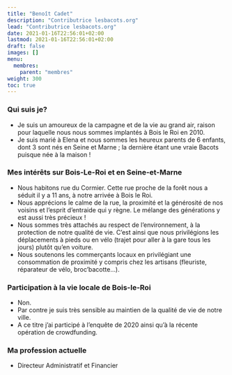 ```yaml
---
title: "Benoît Cadet"
description: "Contributrice lesbacots.org"
lead: "Contributrice lesbacots.org"
date: 2021-01-16T22:56:01+02:00
lastmod: 2021-01-16T22:56:01+02:00
draft: false
images: []
menu:
  membres:
    parent: "membres"
weight: 300
toc: true
---
```


### Qui suis je?

- Je suis un amoureux de la campagne et de la vie au grand air, raison pour laquelle nous nous sommes implantés à Bois le Roi en 2010. 
- Je suis marié à Elena et nous sommes les heureux parents de 6 enfants, dont 3 sont nés en Seine et Marne ; la dernière étant une vraie Bacots puisque née à la maison !

### Mes intérêts sur Bois-Le-Roi et en Seine-et-Marne

- Nous habitons rue du Cormier. Cette rue proche de la forêt nous a séduit il y a 11 ans, à notre arrivée à Bois le Roi. 
- Nous apprécions le calme de la rue, la proximité et la générosité de nos voisins et l’esprit d’entraide qui y règne. Le mélange des générations y est aussi très précieux !
- Nous sommes très attachés au respect de l’environnement, à la protection de notre qualité de vie.  C’est ainsi que nous privilégions les déplacements à pieds ou en vélo (trajet pour aller à la gare tous les jours) plutôt qu’en voiture.
- Nous soutenons les commerçants locaux en privilégiant une consommation de proximité y compris chez les artisans (fleuriste, réparateur de vélo, broc’bacotte…). 

### Participation à la vie locale de Bois-le-Roi

- Non.
- Par contre je suis très sensible au maintien de la qualité de vie de notre ville. 
- A ce titre j’ai participé à l’enquête de 2020 ainsi qu’à la récente opération de crowdfunding. 

### Ma profession actuelle

- Directeur Administratif et Financier